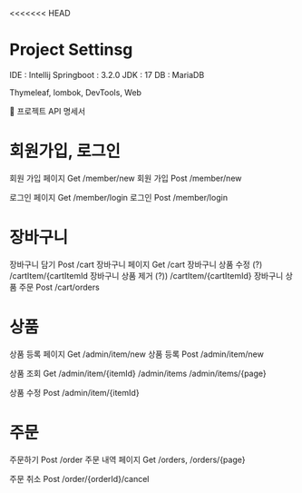 <<<<<<< HEAD
# Project Settinsg

IDE : Intellij
Springboot : 3.2.0
JDK : 17
DB : MariaDB


Thymeleaf, lombok, DevTools, Web



📜 프로젝트 API 명세서

# 회원가입, 로그인

회원 가입 페이지	    	Get	        	/member/new
회원 가입	        		Post	   	    /member/new

로그인 페이지     		  Get	       	  /member/login
로그인	            	  Post	    	  /member/login

# 장바구니

장바구니 담기     		  Post	       	/cart
장바구니 페이지	    	Get	        	/cart
장바구니 상품 수정	    (?)	        	/cartItem/{cartItemId
장바구니 상품 제거  	  (?))	    	  /cartItem/{cartItemId}
장바구니 상품 주문	    Post	    	  /cart/orders

# 상품

상품 등록 페이지	    	Get	        	/admin/item/new
상품 등록	        		Post	   	    /admin/item/new

상품 조회	        		Get	       	  /admin/item/{itemId}
                                		/admin/items
                                		/admin/items/{page}

상품 수정	        		Post	    	  /admin/item/{itemId}

# 주문

주문하기	            	Post	    	  /order
주문 내역 페이지	    	Get     		  /orders,
                                	  /orders/{page}

주문 취소	        		Post	   	 /order/{orderId}/cancel



